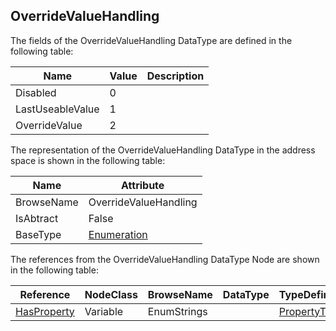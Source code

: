 <!-- datatype -->
## OverrideValueHandling
<!-- end of description -->
The fields of the OverrideValueHandling DataType are defined in the following table:  

|Name|Value| Description|
|---|---|---|
|Disabled|0||
|LastUseableValue|1||
|OverrideValue|2||

The representation of the OverrideValueHandling DataType in the address space is shown in the following table:  

|Name|Attribute|
|---|---|
|BrowseName|OverrideValueHandling|
|IsAbtract|False|
|BaseType|[Enumeration](../../../Part3/DataTypes/Enumeration/readme.md)|

The references from the OverrideValueHandling DataType Node are shown in the following table:  

|Reference|NodeClass|BrowseName|DataType|TypeDefinition|ModellingRule|
|---|---|---|---|---|---|
|[HasProperty](../../../Part3/ReferenceTypes/HasProperty/readme.md)|Variable|EnumStrings||[PropertyType](../../Part5/VariableTypes/PropertyType/readme.md)|[Mandatory](../../Objects/Mandatory/readme.md)|

